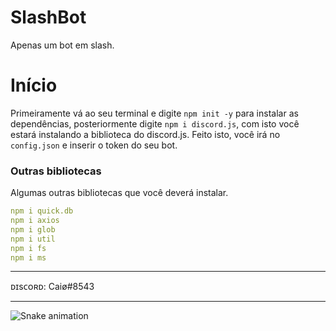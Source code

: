 # SlashBot
Apenas um bot em slash.

# Início
Primeiramente vá ao seu terminal e digite `npm init -y` para instalar as dependências, posteriormente digite `npm i discord.js`, com isto você estará instalando a biblioteca do discord.js. Feito isto, você irá no `config.json` e inserir o token do seu bot.

### Outras bibliotecas
Algumas outras bibliotecas que você deverá instalar.
```yaml
npm i quick.db 
npm i axios
npm i glob
npm i util 
npm i fs 
npm i ms 
```

<hr>

ᴅɪsᴄᴏʀᴅ: Caiø#8543

<hr>

  ![Snake animation](https://raw.githubusercontent.com/zSpl1nterUS/zSpl1nterUS/523263f391533bfe4bca34c752e5d17438faa923/github-contribution-grid-snake.svg)
